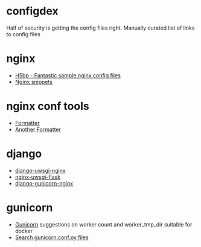 # configdex
Half of security is getting the config files right. Manually curated list of links to config files

# nginx
- [H5bp - Fantastic sample nginx config files](https://github.com/h5bp/server-configs-nginx)
- [Nginx snippets](https://github.com/lebinh/nginx-conf)

# nginx conf tools
 - [Formatter](https://github.com/fangpsh/ngxfmt)
 - [Another Formatter](https://github.com/1connect/nginx-config-formatter)
 
# django
- [django-uwsgi-nginx](https://github.com/mbentley/docker-django-uwsgi-nginx)
- [nginx-uwsgi-flask](https://github.com/hellt/nginx-uwsgi-flask-alpine-docker/tree/master/python3)
- [django-gunicorn-nginx](https://github.com/wiamsuri/django-gunicorn-nginx-docker)

# gunicorn
- [Gunicorn](https://github.com/codecakes/covidX/blob/6c9f11dc9771a0071f625b9e9eebd94026d62b90/gunicorn.conf.py)
suggestions on worker count and worker_tmp_dir suitable for docker
- [Search gunicorn.conf.py files](https://github.com/search?q=gunicorn+filename%3Agunicorn.conf.py&type=code) 
